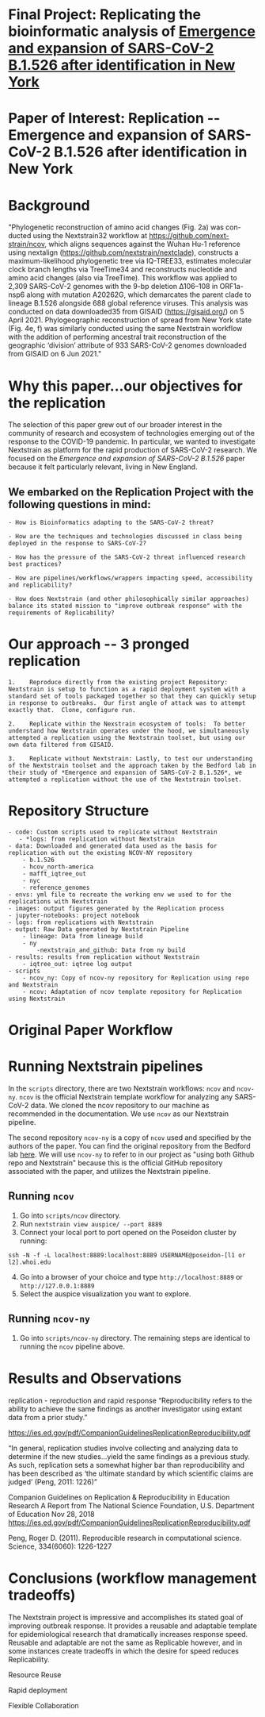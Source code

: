 # Final Project: Replicating the bioinformatic analysis of [Emergence and expansion of SARS-CoV-2 B.1.526 after identification in New York](https://bedford.io/papers/annavajhala-ncov-ny-b.1.526/)

# Paper of Interest: Replication -- Emergence and expansion of SARS-CoV-2 B.1.526 after identification in New York

# Background

"Phylogenetic reconstruction of amino acid changes (Fig. 2a) was con-ducted using the Nextstrain32 workflow at https://github.com/next-strain/ncov, which aligns sequences against the Wuhan Hu-1 reference using nextalign (https://github.com/nextstrain/nextclade), constructs a maximum-likelihood phylogenetic tree via IQ-TREE33, estimates molecular clock branch lengths via TreeTime34 and reconstructs nucleotide and amino acid changes (also via TreeTime). This workflow was applied to 2,309 SARS-CoV-2 genomes with the 9-bp deletion Δ106–108 in ORF1a-nsp6 along with mutation A20262G, which demarcates the parent clade to lineage B.1.526 alongside 688 global reference viruses. This analysis was conducted on data downloaded35 from GISAID 
(https://gisaid.org/) on 5 April 2021. Phylogeographic reconstruction of spread from New York state (Fig. 4e, f) was similarly conducted using the same Nextstrain workflow with the addition of performing ancestral trait reconstruction of the geographic ‘division’ attribute of 933 SARS-CoV-2 genomes downloaded from GISAID on 6 Jun 2021."

# Why this paper...our objectives for the replication

The selection of this paper grew out of our broader interest in the community of research and ecosystem of technologies emerging out of the response to the COVID-19 pandemic.  In particular, we wanted to investigate Nextstrain as platform for the rapid production of SARS-CoV-2 research. We focused on the *Emergence and expansion of SARS-CoV-2 B.1.526* paper because it felt particularly relevant, living in New England.

## We embarked on the Replication Project with the following questions in mind:

    - How is Bioinformatics adapting to the SARS-CoV-2 threat?

    - How are the techniques and technologies discussed in class being deployed in the response to SARS-CoV-2?

    - How has the pressure of the SARS-CoV-2 threat influenced research best practices?

    - How are pipelines/workflows/wrappers impacting speed, accessibility and replicability?

    - How does Nextstrain (and other philosophically similar approaches) balance its stated mission to "improve outbreak response" with the requirements of Replicability?

# Our approach -- 3 pronged replication

    1.    Reproduce directly from the existing project Repository: Nextstrain is setup to function as a rapid deployment system with a standard set of tools packaged together so that they can quickly setup in response to outbreaks.  Our first angle of attack was to attempt exactly that.  Clone, configure run.

    2.    Replicate within the Nexstrain ecosystem of tools:  To better understand how Nextstrain operates under the hood, we simultaneously attempted a replication using the Nextstrain toolset, but using our own data filtered from GISAID.

    3.    Replicate without Nextstrain: Lastly, to test our understanding of the Nextstrain toolset and the approach taken by the Bedford lab in their study of *Emergence and expansion of SARS-CoV-2 B.1.526*, we attempted a replication without the use of the Nextstrain toolset.

# Repository Structure
    - code: Custom scripts used to replicate without Nextstrain
       - *logs: from replication without Nextstrain
    - data: Downloaded and generated data used as the basis for replication with out the existing NCOV-NY repository
        - b.1.526
        - hcov_north-america
        - mafft_iqtree_out
        - nyc
        - reference_genomes
    - envs: yml file to recreate the working env we used to for the replications with Nextstrain
    - images: output figures generated by the Replication process
    - jupyter-notebooks: project notebook
    - logs: from replications with Nextstrain
    - output: Raw Data generated by Nextstrain Pipeline
        - lineage: Data from lineage build
        - ny
            -nextstrain_and_github: Data from ny build
    - results: results from replication without Nextstrain
        - iqtree_out: iqtree log output
    - scripts
        - ncov_ny: Copy of ncov-ny repository for Replication using repo and Nextstrain
        - ncov: Adaptation of ncov template repository for Replication using Nextstrain


# Original Paper Workflow



# Running Nextstrain pipelines

In the `scripts` directory, there are two Nextstrain workflows: `ncov` and `ncov-ny`. `ncov` is the official Nextstrain template workflow for analyzing any SARS-CoV-2 data. We cloned the ncov repository to our machine as recommended in the documentation. We use `ncov` as our Nextstrain pipeline. 

The second repository `ncov-ny` is a copy of `ncov` used and specified by the authors of the paper. You can find the original repository from the Bedford lab [here](https://github.com/blab/ncov-ny). We will use `ncov-ny` to refer to in our project as "using both Github repo and Nextstrain" because this is the official GitHub repository associated with the paper, and utilizes the Nextstrain pipeline.

## Running `ncov`

1. Go into `scripts/ncov` directory. 
2. Run `nextstrain view auspice/ --port 8889`
3. Connect your local port to port opened on the Poseidon cluster by running:
```
ssh -N -f -L localhost:8889:localhost:8889 USERNAME@poseidon-[l1 or l2].whoi.edu
```
4. Go into a browser of your choice and type `http://localhost:8889` or `http://127.0.0.1:8889`
5. Select the auspice visualization you want to explore.

## Running `ncov-ny`

1. Go into `scripts/ncov-ny` directory.
The remaining steps are identical to running the `ncov` pipeline above.

# Results and Observations
replication - reproduction and rapid response
“Reproducibility refers to the ability to achieve the same findings as another investigator using extant data from a prior study.”

https://ies.ed.gov/pdf/CompanionGuidelinesReplicationReproducibility.pdf

“In general, replication studies involve collecting and analyzing data to determine if the new studies...yield the same findings as a previous study. As such, replication sets a somewhat higher bar than reproducibility and has been described as ‘the ultimate standard by which scientific claims are judged’ (Peng, 2011: 1226)”

Companion Guidelines on Replication & Reproducibility in Education Research
A Report from The National Science Foundation, U.S. Department of Education Nov 28, 2018
https://ies.ed.gov/pdf/CompanionGuidelinesReplicationReproducibility.pdf

Peng, Roger D. (2011). Reproducible research in computational science. Science, 334(6060): 1226-1227




# Conclusions (workflow management tradeoffs)

The Nextstrain project is impressive and accomplishes its stated goal of improving outbreak response.  It provides a reusable and adaptable template for epidemiological research that dramatically increases response speed.  Reusable and adaptable are not the same as Replicable however, and in some instances create tradeoffs in which the desire for speed reduces Replicability.

Resource Reuse

Rapid deployment

Flexible Collaboration


